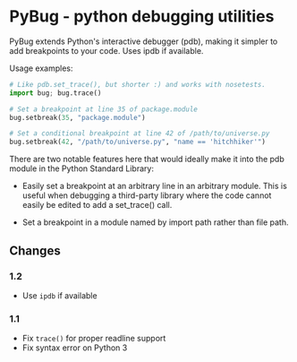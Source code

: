 # PyBug - python debugging utilities

PyBug extends Python's interactive debugger (pdb), making it simpler to add
breakpoints to your code. Uses ipdb if available.

Usage examples:

```py
# Like pdb.set_trace(), but shorter :) and works with nosetests.
import bug; bug.trace()

# Set a breakpoint at line 35 of package.module
bug.setbreak(35, "package.module")

# Set a conditional breakpoint at line 42 of /path/to/universe.py
bug.setbreak(42, "/path/to/universe.py", "name == 'hitchhiker'")
```

There are two notable features here that would ideally make it into the pdb
module in the Python Standard Library:

  * Easily set a breakpoint at an arbitrary line in an arbitrary module. This
    is useful when debugging a third-party library where the code cannot easily
    be edited to add a set_trace() call.

  * Set a breakpoint in a module named by import path rather than file path.


## Changes

### 1.2

- Use `ipdb` if available

### 1.1

- Fix `trace()` for proper readline support
- Fix syntax error on Python 3
